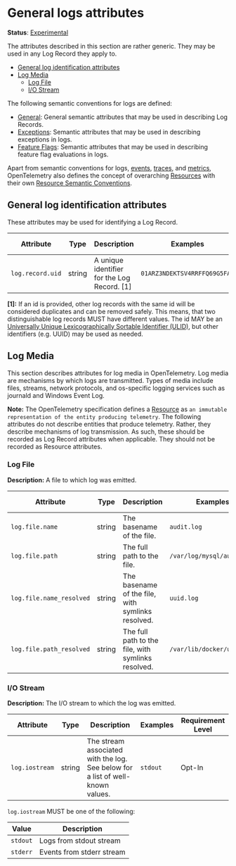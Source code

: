 # General logs attributes

**Status**: [Experimental][DocumentStatus]

The attributes described in this section are rather generic.
They may be used in any Log Record they apply to.

<!-- Re-generate TOC with `markdown-toc --no-first-h1 -i` -->

<!-- toc -->

- [General log identification attributes](#general-log-identification-attributes)
- [Log Media](#log-media)
  * [Log File](#log-file)
  * [I/O Stream](#io-stream)

<!-- tocstop -->

The following semantic conventions for logs are defined:

* [General](#general-log-identification-attributes): General semantic attributes that may be used in describing Log Records.
* [Exceptions](/specification/exceptions/exceptions-logs.md): Semantic attributes that may be used in describing exceptions in logs.
* [Feature Flags](/specification/feature-flags/feature-flags-logs.md): Semantic attributes that may be used in describing feature flag evaluations in logs.

Apart from semantic conventions for logs, [events](events-general.md), [traces](trace-general.md), and [metrics](metrics-general.md),
OpenTelemetry also defines the concept of overarching [Resources](https://github.com/open-telemetry/opentelemetry-specification/tree/v1.21.0/specification/resource/sdk.md) with their own
[Resource Semantic Conventions](/specification/resource/semantic_conventions/README.md).

## General log identification attributes

These attributes may be used for identifying a Log Record.

<!-- semconv log.record -->
| Attribute  | Type | Description  | Examples  | Requirement Level |
|---|---|---|---|---|
| `log.record.uid` | string | A unique identifier for the Log Record. [1] | `01ARZ3NDEKTSV4RRFFQ69G5FAV` | Opt-In |

**[1]:** If an id is provided, other log records with the same id will be considered duplicates and can be removed safely. This means, that two distinguishable log records MUST have different values.
The id MAY be an [Universally Unique Lexicographically Sortable Identifier (ULID)](https://github.com/ulid/spec), but other identifiers (e.g. UUID) may be used as needed.
<!-- endsemconv -->

## Log Media

This section describes attributes for log media in OpenTelemetry. Log media are mechanisms by which logs are transmitted. Types of media include files, streams, network protocols, and os-specific logging services such as journald and Windows Event Log.

**Note:** The OpenTelemetry specification defines a [Resource](https://github.com/open-telemetry/opentelemetry-specification/tree/v1.21.0/specification/resource/sdk.md#resource-sdk) as `an immutable representation of the entity producing telemetry`.
The following attributes do not describe entities that produce telemetry. Rather, they describe mechanisms of log transmission.
As such, these should be recorded as Log Record attributes when applicable. They should not be recorded as Resource attributes.

### Log File

**Description:** A file to which log was emitted.

<!-- semconv attributes.log.file -->
| Attribute  | Type | Description  | Examples  | Requirement Level |
|---|---|---|---|---|
| `log.file.name` | string | The basename of the file. | `audit.log` | Recommended |
| `log.file.path` | string | The full path to the file. | `/var/log/mysql/audit.log` | Opt-In |
| `log.file.name_resolved` | string | The basename of the file, with symlinks resolved. | `uuid.log` | Opt-In |
| `log.file.path_resolved` | string | The full path to the file, with symlinks resolved. | `/var/lib/docker/uuid.log` | Opt-In |
<!-- endsemconv -->

### I/O Stream

**Description:** The I/O stream to which the log was emitted.

<!-- semconv attributes.log -->
| Attribute  | Type | Description  | Examples  | Requirement Level |
|---|---|---|---|---|
| `log.iostream` | string | The stream associated with the log. See below for a list of well-known values. | `stdout` | Opt-In |

`log.iostream` MUST be one of the following:

| Value  | Description |
|---|---|
| `stdout` | Logs from stdout stream |
| `stderr` | Events from stderr stream |
<!-- endsemconv -->

[DocumentStatus]: https://github.com/open-telemetry/opentelemetry-specification/blob/v1.21.0/specification/document-status.md
